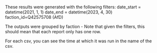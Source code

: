 These results were generated with the following filters:
date_start = datetime(2021, 1, 1)
date_end = datetime(2023, 4, 30)
faction_id=Q42575708 (AfD)

The outputs were grouped by faction - Note that given the filters, this should mean that each report only has one row.

For each csv, you can see the time at which it was run in the name of the csv.
